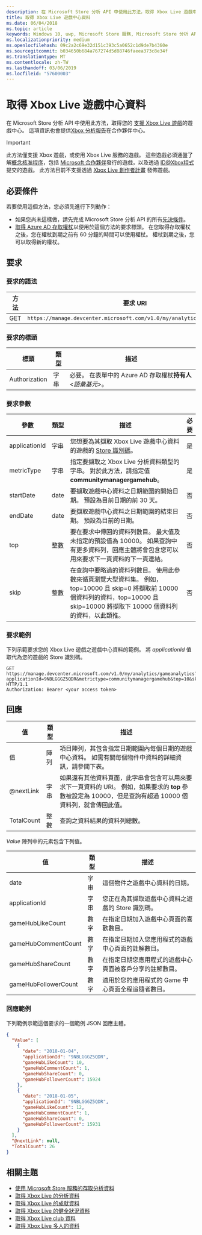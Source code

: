 ```yaml
---
description: 在 Microsoft Store 分析 API 中使用此方法，取得 Xbox Live 遊戲中心資料。
title: 取得 Xbox Live 遊戲中心資料
ms.date: 06/04/2018
ms.topic: article
keywords: Windows 10, uwp, Microsoft Store 服務, Microsoft Store 分析 API, Xbox Live 分析, 遊戲中心
ms.localizationpriority: medium
ms.openlocfilehash: 09c2a2c69e32d151c393c5a0652c1d9de7b4360e
ms.sourcegitcommit: b034650b684a767274d5d88746faeea373c8e34f
ms.translationtype: MT
ms.contentlocale: zh-TW
ms.lasthandoff: 03/06/2019
ms.locfileid: "57600003"
---
```

# <a name="get-xbox-live-game-hub-data"></a>取得 Xbox Live 遊戲中心資料


在 Microsoft Store 分析 API 中使用此方法，取得您的 [支援 Xbox Live 遊戲](../xbox-live/index.md)的遊戲中心。 這項資訊也會提供[Xbox 分析報告](../publish/xbox-analytics-report.md)在合作夥伴中心。

> [!IMPORTANT]
> 此方法僅支援 Xbox 遊戲，或使用 Xbox Live 服務的遊戲。 這些遊戲必須通盤了解[概念核准程序](../gaming/concept-approval.md)，包括 [Microsoft 合作夥伴](../xbox-live/developer-program-overview.md#microsoft-partners)發行的遊戲，以及透過  [ID@Xbox程式](../xbox-live/developer-program-overview.md#id)提交的遊戲。 此方法目前不支援透過 [Xbox Live 創作者計畫](../xbox-live/get-started-with-creators/get-started-with-xbox-live-creators.md) 發佈遊戲。

## <a name="prerequisites"></a>必要條件

若要使用這個方法，您必須先進行下列動作：

* 如果您尚未這樣做，請先完成 Microsoft Store 分析 API 的所有[先決條件](access-analytics-data-using-windows-store-services.md#prerequisites)。
* [取得 Azure AD 存取權杖](access-analytics-data-using-windows-store-services.md#obtain-an-azure-ad-access-token)以便用於這個方法的要求標頭。 在您取得存取權杖之後，您在權杖到期之前有 60 分鐘的時間可以使用權杖。 權杖到期之後，您可以取得新的權杖。

## <a name="request"></a>要求


### <a name="request-syntax"></a>要求的語法

| 方法 | 要求 URI       |
|--------|----------------------|
| GET    | ```https://manage.devcenter.microsoft.com/v1.0/my/analytics/gameanalytics``` |


### <a name="request-header"></a>要求的標頭

| 標頭        | 類型   | 描述                                                                 |
|---------------|--------|-----------------------------------------------------------------------------|
| Authorization | 字串 | 必要。 在表單中的 Azure AD 存取權杖**持有人** &lt;*語彙基元*&gt;。 |


### <a name="request-parameters"></a>要求參數

| 參數        | 類型   |  描述      |  必要  
|---------------|--------|---------------|------|
| applicationId | 字串 | 您想要為其擷取 Xbox Live 遊戲中心資料的遊戲的 [Store 識別碼](in-app-purchases-and-trials.md#store-ids)。  |  是  |
| metricType | 字串 | 指定要擷取之 Xbox Live 分析資料類型的字串。 對於此方法，請指定值 **communitymanagergamehub**。  |  是  |
| startDate | date | 要擷取遊戲中心資料之日期範圍的開始日期。 預設為目前日期的前 30 天。 |  否  |
| endDate | date | 要擷取遊戲中心資料之日期範圍的結束日期。 預設為目前的日期。 |  否  |
| top | 整數 | 要在要求中傳回的資料列數目。 最大值及未指定的預設值為 10000。 如果查詢中有更多資料列，回應主體將會包含您可以用來要求下一頁資料的下一頁連結。 |  否  |
| skip | 整數 | 在查詢中要略過的資料列數目。 使用此參數來循頁瀏覽大型資料集。 例如，top=10000 且 skip=0 將擷取前 10000 個資料列的資料，top=10000 且 skip=10000 將擷取下 10000 個資料列的資料，以此類推。 |  否  |


### <a name="request-example"></a>要求範例

下列示範要求您的 Xbox Live 遊戲之遊戲中心資料的範例。 將 *applicationId* 值取代為您的遊戲的 Store 識別碼。

```syntax
GET https://manage.devcenter.microsoft.com/v1.0/my/analytics/gameanalytics?applicationId=9NBLGGGZ5QDR&metrictype=communitymanagergamehub&top=10&skip=0 HTTP/1.1
Authorization: Bearer <your access token>
```

## <a name="response"></a>回應


| 值      | 類型   | 描述                  |
|------------|--------|-------------------------------------------------------|
| 值      | 陣列  | 項目陣列，其包含指定日期範圍內每個日期的遊戲中心資料。 如需有關每個物件中資料的詳細資訊，請參閱下表。                                                                                                                      |
| @nextLink  | 字串 | 如果還有其他資料頁面，此字串會包含可以用來要求下一頁資料的 URI。 例如，如果要求的 **top** 參數被設定為 10000，但是查詢有超過 10000 個資料列，就會傳回此值。 |
| TotalCount | 整數    | 查詢之資料結果的資料列總數。  |


*Value* 陣列中的元素包含下列值。

| 值               | 類型   | 描述                           |
|---------------------|--------|-------------------------------------------|
| date                | 字串 | 這個物件之遊戲中心資料的日期。 |
| applicationId       | 字串 | 您正在為其擷取遊戲中心資料之遊戲的 Store 識別碼。     |
| gameHubLikeCount     | 數字 |   在指定日期加入遊戲中心頁面的喜歡數目。   |
| gameHubCommentCount          | 數字 |  在指定日期加入您應用程式的遊戲中心頁面的註解數目。  |
| gameHubShareCount           | 數字 | 在指定日期您應用程式的遊戲中心頁面被客戶分享的註解數目。   |
| gameHubFollowerCount          | 數字 | 適用於您的應用程式的 Game 中心頁面全程追隨者數目。   |


### <a name="response-example"></a>回應範例

下列範例示範這個要求的一個範例 JSON 回應主體。

```json
{
  "Value": [
    {
      "date": "2018-01-04",
      "applicationId": "9NBLGGGZ5QDR",
      "gameHubLikeCount": 10,
      "gameHubCommentCount": 1,
      "gameHubShareCount": 0,
      "gameHubFollowerCount": 15924
    },
    {
      "date": "2018-01-05",
      "applicationId": "9NBLGGGZ5QDR",
      "gameHubLikeCount": 12,
      "gameHubCommentCount": 1,
      "gameHubShareCount": 0,
      "gameHubFollowerCount": 15931
    }
  ],
  "@nextLink": null,
  "TotalCount": 26
}
```

## <a name="related-topics"></a>相關主題

* [使用 Microsoft Store 服務的存取分析資料](access-analytics-data-using-windows-store-services.md)
* [取得 Xbox Live 的分析資料](get-xbox-live-analytics.md)
* [取得 Xbox Live 的成就資料](get-xbox-live-achievements-data.md)
* [取得 Xbox Live 的健全狀況資料](get-xbox-live-health-data.md)
* [取得 Xbox Live club 資料](get-xbox-live-club-data.md)
* [取得 Xbox Live 多人的資料](get-xbox-live-multiplayer-data.md)
